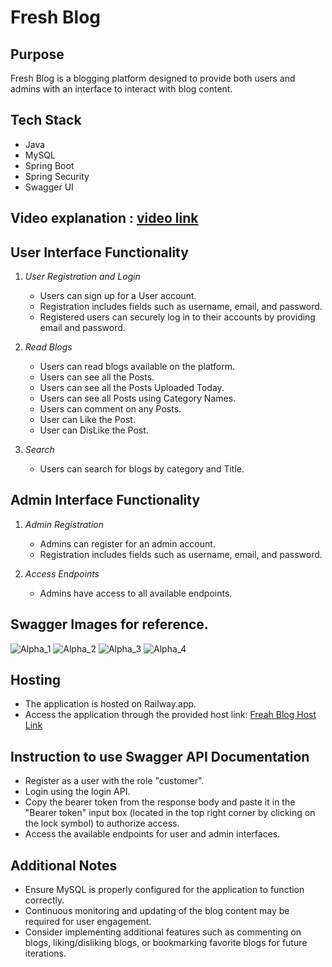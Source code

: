 # Fresh Blog

## Purpose
Fresh Blog is a blogging platform designed to provide both users and admins with an interface to interact with blog content.

## Tech Stack
- Java
- MySQL
- Spring Boot
- Spring Security
- Swagger UI
## Video explanation : [video link](https://drive.google.com/file/d/1tLGfm6Z0LZcog3vAXak86LDdjM_pnhQv/view?usp=sharing)
## User Interface Functionality
1. *User Registration and Login*
   - Users can sign up for a User account.
   - Registration includes fields such as username, email, and password.
   - Registered users can securely log in to their accounts by providing email and password.

2. *Read Blogs*
   - Users can read blogs available on the platform.
   - Users can see all the Posts.
   - Users can see all the Posts Uploaded Today.
   - Users can see all Posts using Category Names.
   - Users can comment on any Posts.
   - User can Like the Post.
   - User can DisLike the Post.

3. *Search*
   - Users can search for blogs by category and Title.

## Admin Interface Functionality
1. *Admin Registration*
   - Admins can register for an admin account.
   - Registration includes fields such as username, email, and password.

2. *Access Endpoints*
   - Admins have access to all available endpoints.
## Swagger Images for reference.
![Alpha_1](https://github.com/kpsanjay101/Alphaware/assets/115461307/406dee94-ddf7-4953-8d53-3bdb3b176c2c)
![Alpha_2](https://github.com/kpsanjay101/Alphaware/assets/115461307/bbcb039f-b702-465e-ad55-df1b2c3c855b)
![Alpha_3](https://github.com/kpsanjay101/Alphaware/assets/115461307/798f96e5-90c9-425b-a32b-d9a0a80bb842)
![Alpha_4](https://github.com/kpsanjay101/Alphaware/assets/115461307/6b538fed-6173-412d-b12c-cc5cd9713434)






## Hosting
- The application is hosted on Railway.app.
- Access the application through the provided host link: [Freah Blog Host Link](https://alphaware-production.up.railway.app/swagger-ui/index.html)

## Instruction to use Swagger API Documentation
- Register as a user with the role "customer".
- Login using the login API.
- Copy the bearer token from the response body and paste it in the "Bearer token" input box (located in the top right corner by clicking on the lock symbol) to authorize access.
- Access the available endpoints for user and admin interfaces.

## Additional Notes
- Ensure MySQL is properly configured for the application to function correctly.
- Continuous monitoring and updating of the blog content may be required for user engagement.
- Consider implementing additional features such as commenting on blogs, liking/disliking blogs, or bookmarking favorite blogs for future iterations.
